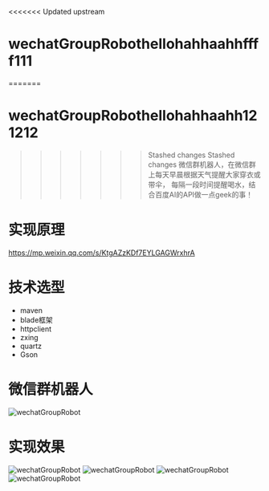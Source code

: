<<<<<<< Updated upstream
# wechatGroupRobothellohahhaahhffff111
=======

# wechatGroupRobothellohahhaahh121212
>>>>>>> Stashed changes
>>>>>>> Stashed changes
微信群机器人，在微信群上每天早晨根据天气提醒大家穿衣或带伞，
每隔一段时间提醒喝水，结合百度AI的API做一点geek的事！

# 实现原理
 https://mp.weixin.qq.com/s/KtgAZzKDf7EYLGAGWrxhrA

# 技术选型
  - maven
  - blade框架
  - httpclient
  - zxing
  - quartz
  - Gson


# 微信群机器人
![wechatGroupRobot](https://wistbean.github.io/images/download.png)

# 实现效果
![wechatGroupRobot](https://wistbean.github.io/images/wechat1.jpg)
![wechatGroupRobot](https://wistbean.github.io/images/wechat2.jpg)
![wechatGroupRobot](https://wistbean.github.io/images/wechat3.jpg)
![wechatGroupRobot](https://wistbean.github.io/images/wechat4.jpg)


